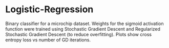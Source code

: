 # Logistic-Regression

Binary classifier for a microchip dataset. Weights for the sigmoid activation function were trained using Stochastic Gradient Descent and Regularized Stochastic Gradient Descent (to reduce overfitting). Plots show cross entropy loss vs number of GD iterations.

